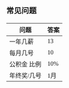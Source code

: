 <span  style="font-family: Simsun,serif; font-size: 17px; ">

### 常见问题

| 问题  | 答案  |
|------|-----|
| 一年几薪 | 13 |
| 每月几号 | 10 |
| 公积金 比例 | 10% |
| 年终奖/几号 | 1月 |

</span>